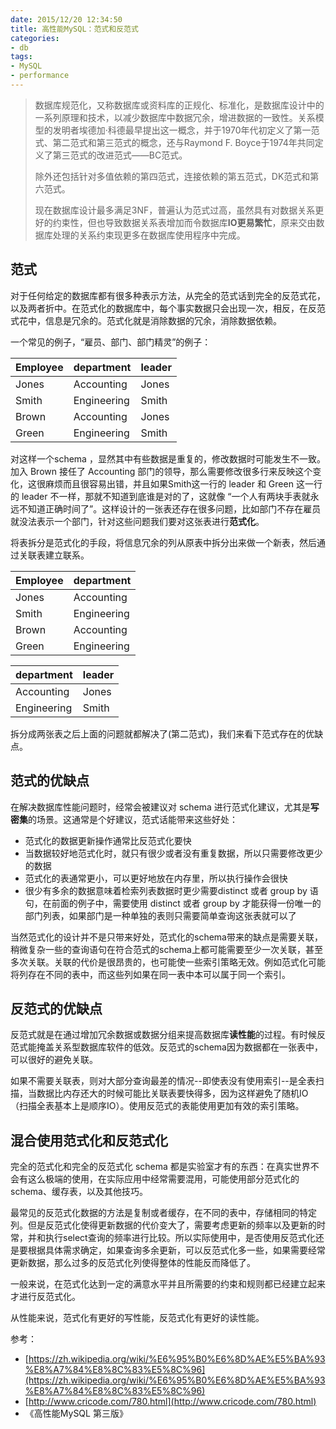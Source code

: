 ```yaml
---
date: 2015/12/20 12:34:50
title: 高性能MySQL：范式和反范式
categories:
- db
tags:
- MySQL
- performance
---
```


> 数据库规范化，又称数据库或资料库的正规化、标准化，是数据库设计中的一系列原理和技术，以减少数据库中数据冗余，增进数据的一致性。关系模型的发明者埃德加·科德最早提出这一概念，并于1970年代初定义了第一范式、第二范式和第三范式的概念，还与Raymond F. Boyce于1974年共同定义了第三范式的改进范式——BC范式。
> 
> 除外还包括针对多值依赖的第四范式，连接依赖的第五范式，DK范式和第六范式。
> 
> 现在数据库设计最多满足3NF，普遍认为范式过高，虽然具有对数据关系更好的约束性，但也导致数据关系表增加而令数据库**IO更易繁忙**，原来交由数据库处理的关系约束现更多在数据库使用程序中完成。


## 范式
对于任何给定的数据库都有很多种表示方法，从完全的范式话到完全的反范式花，以及两者折中。在范式化的数据库中，每个事实数据只会出现一次，相反，在反范式花中，信息是冗余的。范式化就是消除数据的冗余，消除数据依赖。

一个常见的例子，“雇员、部门、部门精灵”的例子：

| Employee | department | leader |
|---|---|---|
| Jones | Accounting | Jones |
| Smith | Engineering | Smith |
| Brown | Accounting | Jones |
| Green | Engineering | Smith |

对这样一个schema ，显然其中有些数据是重复的，修改数据时可能发生不一致。加入 Brown 接任了 Accounting 部门的领导，那么需要修改很多行来反映这个变化，这很麻烦而且很容易出错，并且如果Smith这一行的 leader 和 Green 这一行的 leader 不一样，那就不知道到底谁是对的了，这就像 “一个人有两块手表就永远不知道正确时间了”。这样设计的一张表还存在很多问题，比如部门不存在雇员就没法表示一个部门，针对这些问题我们要对这张表进行**范式化**。

将表拆分是范式化的手段，将信息冗余的列从原表中拆分出来做一个新表，然后通过关联表建立联系。

| Employee |department |
|----|----|
| Jones | Accounting |
| Smith | Engineering |
| Brown | Accounting |
| Green | Engineering |

| department | leader |
|----|----|
| Accounting | Jones |
| Engineering | Smith |

拆分成两张表之后上面的问题就都解决了(第二范式)，我们来看下范式存在的优缺点。

## 范式的优缺点
在解决数据库性能问题时，经常会被建议对 schema 进行范式化建议，尤其是**写密集**的场景。这通常是个好建议，范式话能带来这些好处：

- 范式化的数据更新操作通常比反范式化要快
- 当数据较好地范式化时，就只有很少或者没有重复数据，所以只需要修改更少的数据
- 范式化的表通常更小，可以更好地放在内存里，所以执行操作会很快
- 很少有多余的数据意味着检索列表数据时更少需要distinct 或者 group by 语句，在前面的例子中，需要使用 distinct 或者 group by 才能获得一份唯一的部门列表，如果部门是一种单独的表则只需要简单查询这张表就可以了

当然范式化的设计并不是只带来好处，范式化的schema带来的缺点是需要关联，稍微复杂一些的查询语句在符合范式的schema上都可能需要至少一次关联，甚至多次关联。关联的代价是很昂贵的，也可能使一些索引策略无效。例如范式化可能将列存在不同的表中，而这些列如果在同一表中本可以属于同一个索引。

## 反范式的优缺点
反范式就是在通过增加冗余数据或数据分组来提高数据库**读性能**的过程。有时候反范式能掩盖关系型数据库软件的低效。反范式的schema因为数据都在一张表中，可以很好的避免关联。

如果不需要关联表，则对大部分查询最差的情况--即使表没有使用索引--是全表扫描，当数据比内存还大的时候可能比关联表要快得多，因为这样避免了随机IO（扫描全表基本上是顺序IO）。使用反范式的表能使用更加有效的索引策略。

## 混合使用范式化和反范式化
完全的范式化和完全的反范式化 schema 都是实验室才有的东西：在真实世界不会有这么极端的使用，在实际应用中经常需要混用，可能使用部分范式化的schema、缓存表，以及其他技巧。

最常见的反范式化数据的方法是复制或者缓存，在不同的表中，存储相同的特定列。但是反范式化使得更新数据的代价变大了，需要考虑更新的频率以及更新的时常，并和执行select查询的频率进行比较。所以实际使用中，是否使用反范式化还是要根据具体需求确定，如果查询多余更新，可以反范式化多一些，如果需要经常更新数据，那么过多的反范式化列使得整体的性能反而降低了。

一般来说，在范式化达到一定的满意水平并且所需要的约束和规则都已经建立起来才进行反范式化。

从性能来说，范式化有更好的写性能，反范式化有更好的读性能。

参考：

- [https://zh.wikipedia.org/wiki/%E6%95%B0%E6%8D%AE%E5%BA%93%E8%A7%84%E8%8C%83%E5%8C%96](https://zh.wikipedia.org/wiki/%E6%95%B0%E6%8D%AE%E5%BA%93%E8%A7%84%E8%8C%83%E5%8C%96)
- [http://www.cricode.com/780.html](http://www.cricode.com/780.html)
- 《高性能MySQL 第三版》
